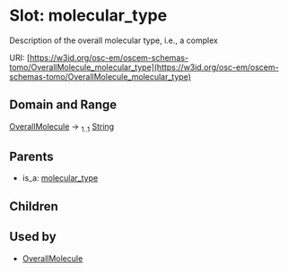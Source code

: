 
# Slot: molecular_type

Description of the overall molecular type, i.e., a complex

URI: [https://w3id.org/osc-em/oscem-schemas-tomo/OverallMolecule_molecular_type](https://w3id.org/osc-em/oscem-schemas-tomo/OverallMolecule_molecular_type)


## Domain and Range

[OverallMolecule](OverallMolecule.md) &#8594;  <sub>1..1</sub> [String](types/String.md)

## Parents

 *  is_a: [molecular_type](molecular_type.md)

## Children


## Used by

 * [OverallMolecule](OverallMolecule.md)
